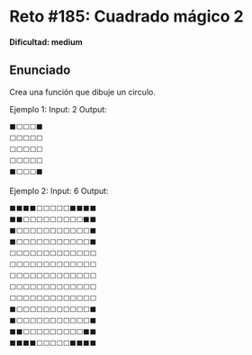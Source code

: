 # Reto #185: Cuadrado mágico 2

#### Dificultad: medium

## Enunciado

Crea una función que dibuje un circulo.

Ejemplo 1:
Input: 2
Output:

```
⬛⬜⬜⬜⬛
⬜⬜⬜⬜⬜
⬜⬜⬜⬜⬜
⬜⬜⬜⬜⬜
⬛⬜⬜⬜⬛
```

Ejemplo 2:
Input: 6
Output:

```
⬛⬛⬛⬛⬜⬜⬜⬜⬜⬛⬛⬛⬛
⬛⬛⬜⬜⬜⬜⬜⬜⬜⬜⬜⬛⬛
⬛⬜⬜⬜⬜⬜⬜⬜⬜⬜⬜⬜⬛
⬛⬜⬜⬜⬜⬜⬜⬜⬜⬜⬜⬜⬛
⬜⬜⬜⬜⬜⬜⬜⬜⬜⬜⬜⬜⬜
⬜⬜⬜⬜⬜⬜⬜⬜⬜⬜⬜⬜⬜
⬜⬜⬜⬜⬜⬜⬜⬜⬜⬜⬜⬜⬜
⬜⬜⬜⬜⬜⬜⬜⬜⬜⬜⬜⬜⬜
⬜⬜⬜⬜⬜⬜⬜⬜⬜⬜⬜⬜⬜
⬛⬜⬜⬜⬜⬜⬜⬜⬜⬜⬜⬜⬛
⬛⬜⬜⬜⬜⬜⬜⬜⬜⬜⬜⬜⬛
⬛⬛⬜⬜⬜⬜⬜⬜⬜⬜⬜⬛⬛
⬛⬛⬛⬛⬜⬜⬜⬜⬜⬛⬛⬛⬛
```
